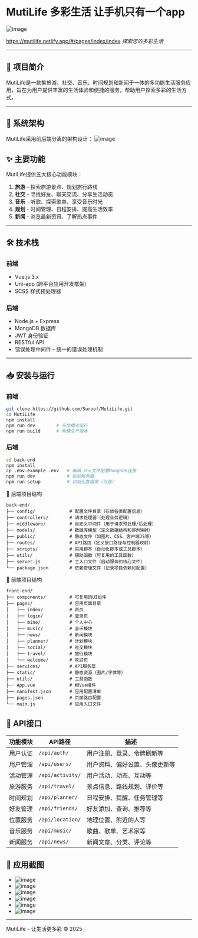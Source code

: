 # MutiLife 多彩生活  让手机只有一个app
![image](https://github.com/user-attachments/assets/8febe1e8-289f-4645-958d-e2b14c762b1b)

https://mutilife.netlify.app/#/pages/index/index
*探索您的多彩生活*  

---

## 📝 项目简介  
MutiLife是一款集旅游、社交、音乐、时间规划和新闻于一体的多功能生活服务应用，旨在为用户提供丰富的生活体验和便捷的服务，帮助用户探索多彩的生活方式。  

---

## 🔐 系统架构
MutiLife采用前后端分离的架构设计：
![image](https://github.com/user-attachments/assets/0a913f4c-8b3c-46da-b4db-84796859f5ab)

## ✨ 主要功能  
MutiLife提供五大核心功能模块：  

1. **旅游** - 探索旅游景点、规划旅行路线  
2. **社交** - 寻找好友、聊天交流、分享生活动态  
3. **音乐** - 听歌、探索歌单、享受音乐时光  
4. **规划** - 时间管理、日程安排、提高生活效率  
5. **新闻** - 浏览最新资讯、了解热点事件  

---

## 🛠️ 技术栈  

### 前端  
- Vue.js 3.x  
- Uni-app (跨平台应用开发框架)  
- SCSS 样式预处理器  

### 后端  
- Node.js + Express  
- MongoDB 数据库  
- JWT 身份验证  
- RESTful API
- 错误处理中间件 - 统一的错误处理机制 

---

## 📥 安装与运行  

### 前端  
```bash
git clone https://github.com/Suroof/MutiLife.git  
cd MutiLife
npm install
npm run dev        # 开发模式运行
npm run build      # 构建生产版本
```
### 后端  
```bash
cd back-end
npm install
cp .env.example .env   # 编辑.env文件配置MongoDB连接
npm run dev            # 启动服务器
npm run setup          # 初始化数据库（可选）
```

📁 后端项目结构
```plaintext
back-end/  
├── config/             # 配置文件目录（存放各类配置信息）
├── controllers/        # 请求处理器（处理业务逻辑）
├── middleware/         # 自定义中间件（用于请求预处理/后处理）
├── models/             # 数据库模型（定义数据结构和ORM映射）
├── public/             # 静态文件（如图片、CSS、客户端JS等）
├── routes/             # API路由（定义接口路径与控制器映射）
├── scripts/            # 实用脚本（自动化脚本或工具脚本）
├── utils/              # 辅助函数（可复用的工具函数）
├── server.js           # 主入口文件（启动服务的核心文件）
└── package.json        # 依赖管理文件（记录项目依赖和配置）
```
📁 前端项目结构
```plaintext
front-end/
├── components/         # 可复用的UI组件
├── pages/              # 应用页面目录
│   ├── index/          # 首页
│   ├── login/          # 登录页
│   ├── mine/           # 个人中心
│   ├── music/          # 音乐模块
│   ├── news/           # 新闻模块
│   ├── planner/        # 计划模块
│   ├── social/         # 社交模块
│   ├── travel/         # 旅行模块
│   └── welcome/        # 欢迎页
├── services/           # API服务层
├── static/             # 静态资源（图片/字体等）
├── utils/              # 工具函数
├── App.vue             # 根Vue组件
├── manifest.json       # 应用配置清单
├── pages.json          # 页面路由配置
└── main.js             # 应用入口文件
```
## 📡 API接口
| 功能模块            | API路径         | 描述                                   |
|---------------------|----------------|----------------------------------------|
| 用户认证            | `/api/auth/`   | 用户注册、登录、令牌刷新等              |
| 用户管理            | `/api/users/`  | 用户资料、偏好设置、头像更新等          |
| 活动管理            | `/api/activity/` | 用户活动、动态、互动等                |
| 旅游服务            | `/api/travel/` | 景点信息、路线规划、评价等              |
| 时间规划            | `/api/planner/` | 日程安排、提醒、任务管理等             |
| 好友管理            | `/api/friends/` | 好友添加、查询、推荐等                 |
| 位置服务            | `/api/location/` | 地理位置、附近的人等                  |
| 音乐服务            | `/api/music/`  | 歌曲、歌单、艺术家等                   |
| 新闻服务            | `/api/news/`   | 新闻文章、分类、评论等                 |

## 📱 应用截图
- ![image](https://github.com/user-attachments/assets/b3ef053d-7c9d-4fe3-8013-781744648bca)
- ![image](https://github.com/user-attachments/assets/4c472b47-b0b6-431d-8499-1f9c1e214fcb)
- ![image](https://github.com/user-attachments/assets/b664782a-f8f8-47b5-9ff4-3a98e305b24a)
- ![image](https://github.com/user-attachments/assets/726487f5-ac29-481c-9dfa-5043cf32886c)
- ![image](https://github.com/user-attachments/assets/f0957bd4-aa05-4622-ba19-828c09d00ace)
- ![image](https://github.com/user-attachments/assets/567d3447-d221-43af-b380-423028cd61c4)

---
MutiLife - 让生活更多彩 © 2025




